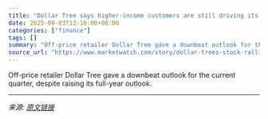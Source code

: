 ```yaml
---
title: "Dollar Tree says higher-income customers are still driving its growth. But the stock is tumbling."
date: 2025-09-03T13:16:00+08:00
categories: ["finance"]
tags: []
summary: "Off-price retailer Dollar Tree gave a downbeat outlook for the current quarter, despite raising its full-year outlook."
source_url: "https://www.marketwatch.com/story/dollar-trees-stock-rallies-after-a-big-earnings-beat-as-people-shopped-and-spent-more-77ac7ca6?mod=mw_rss_topstories"
---
```


Off-price retailer Dollar Tree gave a downbeat outlook for the current quarter, despite raising its full-year outlook.

---

*来源: [原文链接](https://www.marketwatch.com/story/dollar-trees-stock-rallies-after-a-big-earnings-beat-as-people-shopped-and-spent-more-77ac7ca6?mod=mw_rss_topstories)*
